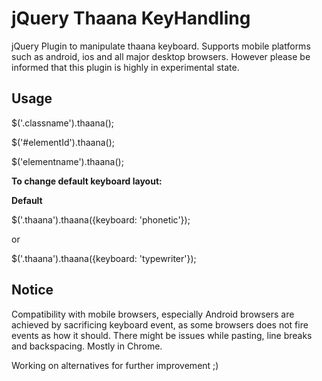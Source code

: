 jQuery Thaana KeyHandling
============================

jQuery Plugin to manipulate thaana keyboard. Supports mobile platforms such as android, ios and all major desktop browsers. However please 
be informed that this plugin is highly in experimental state.

## Usage

  $('.classname').thaana();
  
  $('#elementId').thaana();
  
  $('elementname').thaana();
  
**To change default keyboard layout:**

**Default**

  $('.thaana').thaana({keyboard: 'phonetic'});
  
or

  $('.thaana').thaana({keyboard: 'typewriter'});

## Notice

Compatibility with mobile browsers, especially Android browsers are achieved by sacrificing keyboard event, as some browsers does not fire events as how it should. There might be issues while pasting,
line breaks and backspacing. Mostly in Chrome.

Working on alternatives for further improvement ;)
